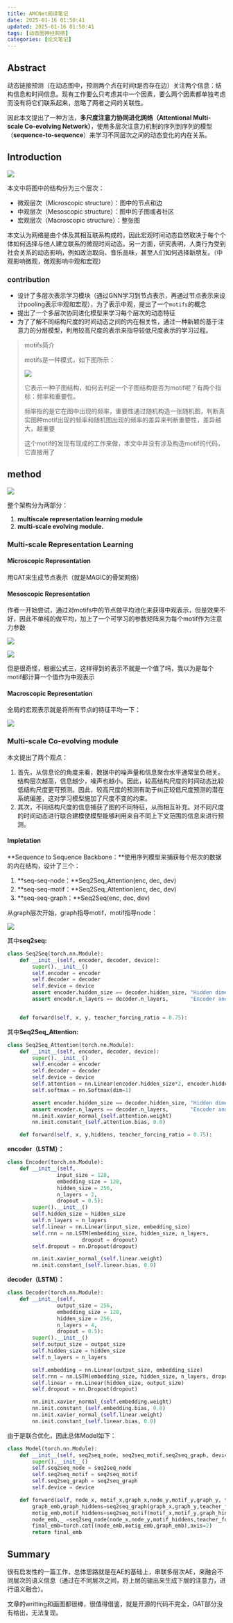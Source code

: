 ```yaml
---
title: AMCNet阅读笔记
date: 2025-01-16 01:50:41
updated: 2025-01-16 01:50:41
tags: [动态图神经网络]
categories: [论文笔记]
---
```


## Abstract
动态链接预测（在动态图中，预测两个点在时间t是否存在边）关注两个信息：结构信息和时间信息。现有工作要么只考虑其中一个因素，要么两个因素都单独考虑而没有将它们联系起来，忽略了两者之间的关联性。

因此本文提出了一种方法，**多尺度注意力协同进化网络（Attentional Multi-scale Co-evolving Network）**，使用多层次注意力机制的序列到序列的模型（**sequence-to-sequence**）来学习不同层次之间的动态变化的内在关系。

## Introduction
![](https://raw.githubusercontent.com/zy-Pioneer/BlogImage/main/img/2025/01/9a2f5847.png)

本文中将图中的结构分为三个层次：

+ 微观层次（Microscopic structure）：图中的节点和边
+ 中观层次（Mesoscopic structure）：图中的子图或者社区
+ 宏观层次（Macroscopic structure）：整张图

本文认为网络是由个体及其相互联系构成的，因此宏观时间动态自然取决于每个个体如何选择与他人建立联系的微观时间动态。另一方面，研究表明，人类行为受到社会关系的动态影响，例如政治取向、音乐品味，甚至人们如何选择新朋友。（中观影响微观，微观影响中观和宏观）

### contribution
+ 设计了多层次表示学习模块（通过GNN学习到节点表示，再通过节点表示来设计pooling表示中观和宏观），为了表示中观，提出了一个`motifs`的概念
+ 提出了一个多层次协同进化模型来学习每个层次的动态特征
+ 为了了解不同结构尺度的时间动态之间的内在相关性，通过一种新颖的基于注意力的分层模型，利用较高尺度的表示来指导较低尺度表示的学习过程。

> motifs简介
>
> motifs是一种模式，如下图所示：
>
> ![](https://raw.githubusercontent.com/zy-Pioneer/BlogImage/main/img/2025/01/d203283f.png)
>
> 它表示一种子图结构，如何去判定一个子图结构是否为motif呢？有两个指标：频率和重要性。
>
> 频率指的是它在图中出现的频率，重要性通过随机构造一张随机图，判断真实图种motif出现的频率和随机图出现的频率的差异来判断重要性，差异越大，越重要
>
> 这个motif的发现有现成的工作来做，本文中并没有涉及构造motif的代码，它直接用了
>

## method
![](https://raw.githubusercontent.com/zy-Pioneer/BlogImage/main/img/2025/01/f7a04ef9.png)

整个架构分为两部分：

1. **multiscale representation learning module**
2. **multi-scale evolving module.**

### Multi-scale Representation Learning
#### Microscopic Representation
用GAT来生成节点表示（就是MAGIC的骨架网络）

#### Mesoscopic Representation
作者一开始尝试，通过对motifs中的节点做平均池化来获得中观表示，但是效果不好，因此不单纯的做平均，加上了一个可学习的参数矩阵来为每个motif作为注意力参数

![](https://raw.githubusercontent.com/zy-Pioneer/BlogImage/main/img/2025/01/a089c176.png)

![](https://raw.githubusercontent.com/zy-Pioneer/BlogImage/main/img/2025/01/faf0efb3.png)

但是很奇怪，根据公式三，这样得到的表示不就是一个值了吗，我以为是每个motif都计算一个值作为中观表示

#### Macroscopic Representation
全局的宏观表示就是将所有节点的特征平均一下：

![](https://raw.githubusercontent.com/zy-Pioneer/BlogImage/main/img/2025/01/7dd9d57b.png)

### Multi-scale Co-evolving module
本文提出了两个观点：

1. 首先，从信息论的角度来看，数据中的噪声量和信息聚合水平通常呈负相关。结构层次越高，信息越少，噪声也越小。因此，较高结构尺度的时间动态比较低结构尺度更可预测。因此，较高尺度的预测有助于纠正较低尺度预测的潜在系统偏差，这对学习模型施加了尺度不变的约束。
2. 其次，不同结构尺度的信息捕获了图的不同特征，从而相互补充。对不同尺度的时间动态进行联合建模使模型能够利用来自不同上下文范围的信息来进行预测。

#### Impletation
**Sequence to Sequence Backbone：**使用序列模型来捕获每个层次的数据的内在结构，设计了三个：

1. **seq-seq-node：**Seq2Seq_Attention(enc, dec, dev)
2. **seq-seq-motif：**Seq2Seq_Attention(enc, dec, dev)
3. **seq-seq-graph：**Seq2Seq(enc, dec, dev)

从graph层次开始，graph指导motif，motif指导node：

![](https://raw.githubusercontent.com/zy-Pioneer/BlogImage/main/img/2025/01/b681fa65.png)



其中**seq2seq:**

```python
class Seq2Seq(torch.nn.Module):
    def __init__(self, encoder, decoder, device):
        super().__init__()
        self.encoder = encoder
        self.decoder = decoder
        self.device = device
        assert encoder.hidden_size == decoder.hidden_size, "Hidden dimensions of encoder and decoder must be equal!"
        assert encoder.n_layers == decoder.n_layers,       "Encoder and decoder must have equal number of layers!"


    def forward(self, x, y, teacher_forcing_ratio = 0.75):
```

其中**Seq2Seq_Attention:**

```python
class Seq2Seq_Attention(torch.nn.Module):
    def __init__(self, encoder, decoder, device):
        super().__init__()
        self.encoder = encoder
        self.decoder = decoder
        self.device = device
        self.attention = nn.Linear(encoder.hidden_size*2, encoder.hidden_size)
        self.softmax = nn.Softmax(dim=1)

        assert encoder.hidden_size == decoder.hidden_size, "Hidden dimensions of encoder and decoder must be equal!"
        assert encoder.n_layers == decoder.n_layers,       "Encoder and decoder must have equal number of layers!"
        nn.init.xavier_normal_(self.attention.weight)
        nn.init.constant_(self.attention.bias, 0.0)

    def forward(self, x, y,hiddens, teacher_forcing_ratio = 0.75):
```



**encoder（LSTM）：**

```python
class Encoder(torch.nn.Module):
    def __init__(self,
                input_size = 128,
                embedding_size = 128,
                hidden_size = 256,
                n_layers = 2,
                dropout = 0.5):
        super().__init__()
        self.hidden_size = hidden_size
        self.n_layers = n_layers
        self.linear = nn.Linear(input_size, embedding_size)
        self.rnn = nn.LSTM(embedding_size, hidden_size, n_layers,
                        dropout = dropout)
        self.dropout = nn.Dropout(dropout)

        nn.init.xavier_normal_(self.linear.weight)
        nn.init.constant_(self.linear.bias, 0.0)
```

**decoder（LSTM）：**

```python
class Decoder(torch.nn.Module):
    def __init__(self,
                output_size = 256,
                embedding_size = 128,
                hidden_size = 256,
                n_layers = 4,
                dropout = 0.5):
        super().__init__()
        self.output_size = output_size
        self.hidden_size = hidden_size
        self.n_layers = n_layers

        self.embedding = nn.Linear(output_size, embedding_size)
        self.rnn = nn.LSTM(embedding_size, hidden_size, n_layers, dropout = dropout)
        self.linear = nn.Linear(hidden_size, output_size)
        self.dropout = nn.Dropout(dropout)

        nn.init.xavier_normal_(self.embedding.weight)
        nn.init.constant_(self.embedding.bias, 0.0)
        nn.init.xavier_normal_(self.linear.weight)
        nn.init.constant_(self.linear.bias, 0.0)
```



由于是联合优化，因此总体Model如下：

```python
class Model(torch.nn.Module):
    def __init__(self, seq2seq_node, seq2seq_motif,seq2seq_graph, device):
        super().__init__()
        self.seq2seq_node = seq2seq_node
        self.seq2seq_motif = seq2seq_motif
        self.seq2seq_graph = seq2seq_graph
        self.device = device

    def forward(self, node_x, motif_x,graph_x,node_y,motif_y,graph_y, teacher_forcing_ratio = 0.75):
        graph_emb,graph_hiddens=seq2seq_graph(graph_x,graph_y,teacher_forcing_ratio)
        motig_emb,motif_hiddens=seq2seq_motif(motif_x,motif_y,graph_hiddens,teacher_forcing_ratio)
        node_emb,_ =seq2seq_node(node_x,node_y,motif_hiddens,teacher_forcing_ratio)
        final_emb=torch.cat((node_emb,motig_emb,graph_emb),axis=2)
        return final_emb
```

## Summary
很有启发性的一篇工作，总体思路就是在AE的基础上，串联多层次AE，来融合不同层次的语义信息（通过在不同层次之间，将上层的输出来生成下层的注意力，进行语义融合）。

文章的writting和画图都很棒，很值得借鉴，就是开源的代码不完全，GAT部分没有给出，无法复现。



